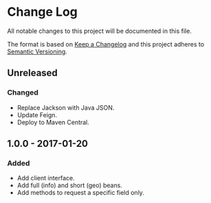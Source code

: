 # Change Log
All notable changes to this project will be documented in this file.

The format is based on [Keep a Changelog](http://keepachangelog.com/)
and this project adheres to [Semantic Versioning](http://semver.org/).

## Unreleased
### Changed
- Replace Jackson with Java JSON.
- Update Feign.
- Deploy to Maven Central.

## 1.0.0 - 2017-01-20
### Added
- Add client interface.
- Add full (info) and short (geo) beans.
- Add methods to request a specific field only.
